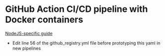 # GitHub Action CI/CD pipeline with Docker containers
[NodeJS-specific guide](https://docs.docker.com/language/nodejs/configure-ci-cd/)

- Edit line 56 of the github_registry.yml file before prototyping this yaml in new pipelines
